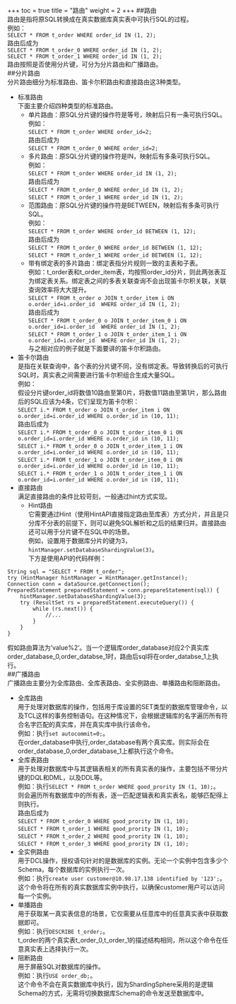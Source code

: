 +++
toc = true
title = "路由"
weight = 2
+++
##路由<br>
路由是指将原SQL转换成在真实数据库真实表中可执行SQL的过程。<br>
例如：<br>
`SELECT * FROM t_order WHERE order_id IN (1, 2);`<br>
路由后成为<br>
`SELECT * FROM t_order_0 WHERE order_id IN (1, 2);`<br>
`SELECT * FROM t_order_1 WHERE order_id IN (1, 2);`<br>
路由按照是否使用分片键，可分为分片路由和广播路由。<br>
##分片路由<br>
分片路由细分为标准路由、笛卡尔积路由和直接路由这3种类型。<br>
 - 标准路由<br>
 下面主要介绍四种类型的标准路由。<br>
   - 单片路由：原SQL分片键的操作符是等号，映射后只有一条可执行SQL。<br>
   例如：<br>
`SELECT * FROM t_order WHERE order_id=2;`<br>
路由后成为<br>
`SELECT * FROM t_order_0 WHERE order_id=2;`<br>
   - 多片路由：原SQL分片键的操作符是IN，映射后有多条可执行SQL。<br>
   例如：<br>
`SELECT * FROM t_order WHERE order_id IN (1, 2);`<br>
路由后成为<br>
`SELECT * FROM t_order_0 WHERE order_id IN (1, 2);`<br>
`SELECT * FROM t_order_1 WHERE order_id IN (1, 2);`<br>
   - 范围路由：原SQL分片键的操作符是BETWEEN，映射后有多条可执行SQL。<br>
   例如：<br>
`SELECT * FROM t_order WHERE order_id BETWEEN (1, 12);`<br>
路由后成为<br>
`SELECT * FROM t_order_0 WHERE order_id BETWEEN (1, 12);`<br>
`SELECT * FROM t_order_1 WHERE order_id BETWEEN (1, 12);`<br>
   - 带有绑定表的多片路由：绑定表指分片规则一致的主表和子表。<br>
   例如：t_order表和t_order_item表，均按照order_id分片，则此两张表互为绑定表关系。绑定表之间的多表关联查询不会出现笛卡尔积关联，关联查询效率将大大提升。<br>
`SELECT * FROM t_order o JOIN t_order_item i ON o.order_id=i.order_id  WHERE order_id IN (1, 2);`<br>
路由后成为<br>
`SELECT * FROM t_order_0 o JOIN t_order_item_0 i ON o.order_id=i.order_id  WHERE order_id IN (1, 2);`<br>
`SELECT * FROM t_order_1 o JOIN t_order_item_1 i ON o.order_id=i.order_id  WHERE order_id IN (1, 2);`<br>
与之相对应的例子就是下面要讲的笛卡尔积路由。<br>
  - 笛卡尔路由<br>
    是指在关联查询中，各个表的分片键不同，没有绑定表。导致转换后的可执行SQL时，真实表之间需要进行笛卡尔积组合生成大量SQL。<br>
    例如：<br>
 假设分片键order_id将数值10路由至第0片，将数值11路由至第1片，那么路由后的SQL应该为4条，它们呈现为笛卡尔积：<br>
 `SELECT i.* FROM t_order o JOIN t_order_item i ON o.order_id=i.order_id WHERE o.order_id in (10, 11);`<br>
 路由后成为<br>
 `SELECT i.* FROM t_order_0 o JOIN t_order_item_0 i ON o.order_id=i.order_id WHERE o.order_id in (10, 11);`<br>
 `SELECT i.* FROM t_order_0 o JOIN t_order_item_1 i ON o.order_id=i.order_id WHERE o.order_id in (10, 11);`<br>
 `SELECT i.* FROM t_order_1 o JOIN t_order_item_0 i ON o.order_id=i.order_id WHERE o.order_id in (10, 11);`<br>
 `SELECT i.* FROM t_order_1 o JOIN t_order_item_1 i ON o.order_id=i.order_id WHERE o.order_id in (10, 11);`<br>
 - 直接路由<br>
 满足直接路由的条件比较苛刻，一般通过hint方式实现。<br>
   - Hint路由<br>
它需要通过Hint（使用HintAPI直接指定路由至库表）方式分片，并且是只分库不分表的前提下，则可以避免SQL解析和之后的结果归并。直接路由还可以用于分片键不在SQL中的场景。<br>
例如，设置用于数据库分片的键为3，`hintManager.setDatabaseShardingValue(3)`。<br>
下方是使用API的代码样例：
```
String sql = "SELECT * FROM t_order";
try (HintManager hintManager = HintManager.getInstance();
Connection conn = dataSource.getConnection();
PreparedStatement preparedStatement = conn.prepareStatement(sql)) {
	hintManager.setDatabaseShardingValue(3);
    try (ResultSet rs = preparedStatement.executeQuery()) {
        while (rs.next()) {
            //...
        }
    }
}
```
假如路由算法为’value%2‘。当一个逻辑库order_database对应2个真实库order_database_0,order_databse_1时，路由后sql将在order_databse_1上执行。<br>
##广播路由<br>
广播路由主要分为全库路由、全库表路由、全实例路由、单播路由和阻断路由。<br>
 - 全库路由<br>
用于处理对数据库的操作，包括用于库设置的SET类型的数据库管理命令，以及TCL这样的事务控制语句。在这种情况下，会根据逻辑库的名字遍历所有符合名字匹配的真实库，并在真实库中执行该命令。<br>
例如：执行`set autocommit=0;`。<br>
在order_database中执行,order_database有两个真实库。则实际会在order_database_0,order_database_1上都执行这个命令。<br>
 - 全库表路由<br>
用于处理对数据库中与其逻辑表相关的所有真实表的操作，主要包括不带分片键的DQL和DML，以及DDL等。<br>
例如：执行`SELECT * FROM t_order WHERE good_prority IN (1, 10);`。<br>
则会遍历所有数据库中的所有表，逐一匹配逻辑表和真实表名，能够匹配得上则执行。<br>
路由后成为<br>
`SELECT * FROM t_order_0 WHERE good_prority IN (1, 10);`<br>
`SELECT * FROM t_order_1 WHERE good_prority IN (1, 10);`<br>
`SELECT * FROM t_order_2 WHERE good_prority IN (1, 10);`<br>
`SELECT * FROM t_order_3 WHERE good_prority IN (1, 10);`<br>
 - 全实例路由<br>
用于DCL操作，授权语句针对的是数据库的实例。无论一个实例中包含多少个Schema，每个数据库的实例执行一次。<br>
例如：执行`create user customer@10.98.17.138 identified by '123';`。<br>
这个命令将在所有的真实数据库实例中执行，以确保customer用户可以访问每一个实例。<br>
 - 单播路由<br>
用于获取某一真实表信息的场景，它仅需要从任意库中的任意真实表中获取数据即可。<br>
例如：执行`DESCRIBE t_order;`。<br>
t_order的两个真实表t_order_0,t_order_1的描述结构相同，所以这个命令在任意真实表上选择执行一次。<br>
 - 阻断路由<br>
用于屏蔽SQL对数据库的操作。<br>
例如：执行`USE order_db;`。<br>
这个命令不会在真实数据库中执行，因为ShardingSphere采用的是逻辑Schema的方式，无需将切换数据库Schema的命令发送至数据库中。<br>